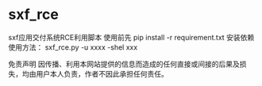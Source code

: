# sxf_rce
sxf应用交付系统RCE利用脚本
使用前先 pip install -r requirement.txt 安装依赖
使用方法：
sxf_rce.py -u xxxx -shel xxx

免责声明
因传播、利用本网站提供的信息而造成的任何直接或间接的后果及损失，均由用户本人负责，作者不因此承担任何责任。
